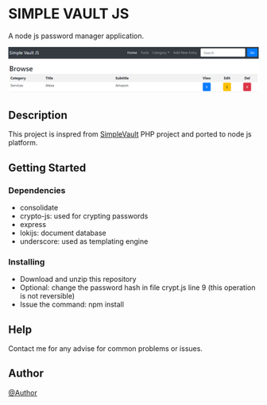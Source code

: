 # SIMPLE VAULT JS

A node js password manager application.

![Alt][1]

## Description

This project is inspred from [SimpleVault][2] PHP project and ported to node js platform.

## Getting Started

### Dependencies

* consolidate
* crypto-js: used for crypting passwords
* express
* lokijs: document database
* underscore: used as templating engine

### Installing

* Download and unzip this repository
* Optional: change the password hash in file crypt.js line 9 (this operation is not reversible)
* Issue the command: npm install

## Help

Contact me for any advise for common problems or issues.

## Author

[@Author][3]

[1]: /simplevaultjs.png "SimpleVaultJS"
[2]: http://simplevault.sourceforge.net/
[3]: http://akconcept.epizy.com